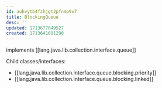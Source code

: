```yaml
---
id: auhvytb4fzhjgt2pfnmp9v7
title: BlockingQueue
desc: ''
updated: 1713677049527
created: 1713641681290
---
```


implements [[lang.java.lib.collection.interface.queue]]

Child classes/interfaces:

- [[lang.java.lib.collection.interface.queue.blocking.priority]]
- [[lang.java.lib.collection.interface.queue.blocking.linked]]
